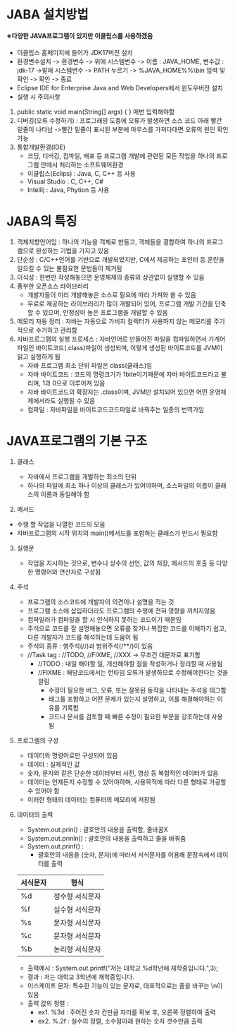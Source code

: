 # JABA 설치방법

#### ※다양한 JAVA프로그램이 있지만 이클립스를 사용하겠음

- 이클립스 홈페이지에 들어가 JDK17버전 설치
- 환경변수설치 -> 환경변수 -> 위에 시스템변수 -> 이름 : JAVA_HOME, 변수값 : jdk-17 ->밑에 시스템변수 -> PATH 누르기 -> %JAVA_HOME%%\bin 입력 및 확인 -> 확인 -> 종료
- Eclipse IDE for Enterprise Java and Web Developers에서 윈도우버전 설치
- 실행 시 주의사항
1. public static void main(String[] args) { } 매번 입력해야함
2. 디버깅(오류 수정하기) : 프로그래밍 도중에 오류가 발생하면 소스 코드 아래 빨간 밑줄이 나타남
->빨간 밑줄이 표시된 부분에 마우스를 가져다대면 오류의 원인 확인가능
3. 통합개발환경(IDE)
    - 코딩, 디버깅, 컴파일, 배포 등 프로그램 개발에 관련된 모든 작업을 하나의 프로그램 안에서 처리하는 소프트웨어환경
    - 이클립스(Eclips) : Java, C, C++ 등 사용
    - Visual Studio : C, C++, C#
    - Intellij : Java, Phytion 등 사용

# JABA의 특징

1. 객체지향언어임 : 하나의 기능을 객체로 만들고, 객체들을 결합하여 하나의 프로그램으로 완성하는 기법을 가지고 있음
2. 단순성 : C/C++언어를 기반으로 개발되었지만, C에서 제공하는 포인터 등 혼란을 일으킬 수 있는 불필요한 문법들이 제거됨
3. 이식성 : 한번만 작성해놓으면 운영체제의 종류와 상관없이 실행할 수 있음
4. 풍부한 오픈소스 라이브러리
    - 개발자들이 미리 개발해놓은 소스로 필요에 따라 가져와 쓸 수 있음
    - 무료로 제공하는 라이브러리가 많이 개발되어 있어, 프로그램 개발 기간을 단축할 수 있으며, 안정성이 높은 프로그램을 개발할 수 있음
5. 메모리 자동 정리 : 자바는 자동으로 가비지 컬렉터가 사용하지 않는 메모리를 주기적으로 수거하고 관리함
6. 자바프로그램의 실행 프로세스 : 자바언어로 만들어진 파일을 컴파일하면서 기계어 파일인 바이트코드(.class)파일이 생성되며, 이렇게 생성된 바이트코드를 JVM이 읽고 실행하게 됨
    - 자바 프로그램 최소 단위 파일은 class(클래스)임
    - 자바 바이트코드 : 코드의 명령크기가 1bite이기때문에 자바 바이트코드라고 불리며, 1과 0으로 이루어져 있음
    - 자바 바이트코드의 확장자는 .class이며, JVM만 설치되어 있으면 어떤 운영체제에서라도 실행될 수 있음
    - 컴파일 : 자바파일을 바이트코드코드파일로 바꿔주는 일종의 번역가임

# JAVA프로그램의 기본 구조

1. 클래스
    - 자바에서 프로그램을 개발하는 최소의 단위
    - 하나의 파일에 최소 하나 이상의 클래스가 있어야하며, 소스파일의 이름이 클래스의 이름과 동일해야 함

2. 메서드
- 수행 할 작업을 나열한 코드의 모음
- 자바프로그램의 시작 위치의 main()메서드를 포함하는 클래스가 반드시 필요함

3. 실행문
    - 작업을 지시하는 것으로, 변수나 상수의 선언, 값의 저장, 메서드의 호출 등 다양한 명령어와 연산자로 구성됨

4. 주석
    - 프로그램의 소스코드에 개발자의 의견이나 설명을 적는 것
    - 프로그램 소스에 삽입하더라도 프로그램의 수행에 전혀 영향을 끼치지않음
    - 컴파일러가 컴파일을 할 시  인식하지 못하는 코드이기 때문임
    - 주석으로 코드를 잘 설명해놓으면 오류를 찾거나 복잡한 코드를 이해하기 쉽고, 다른 개발자가 코드를 해석하는데 도움이 됨
    - 주석의 종류 : 행주석(//)과 범위주석(/**/)이 있음
    - //Task tag : //TODO, //FIXME, //XXX -> 무조건 대문자로 표기함
        - //TODO : 내일 해야할 일, 개선해야할 점을 작성하거나 정리할 때 사용됨
        - //FIXME : 해당코드에서는 런타임 오류가 발생하므로 수정해야한다는 것을 알림
            - 수정이 필요한 버그, 오류, 또는 잘못된 동작을 나타내는 주석을 태그함
            - 태그를 포함하고 어떤 문제가 있는지 설명하고, 이를 해결해야하는 이유를 기록함
            - 코드나 문서를 검토할 때 빠른 수정이 필요한 부분을 강조하는데 사용됨

5. 프로그램의 구성
    - 데이터와 명령어로만 구성되어 있음
    - 데이터 : 실제적인 값
    - 숫자, 문자와 같은 단순한 데이터부터 사진, 영상 등 복합적인 데이터가 있음
    - 데이터는 언제든지 수정할 수 있어야하며, 사용목적에 따라 다른 형태로 가공할 수 있어야 함
    - 이러한 형태의 데이터는 컴퓨터의 메모리에 저장됨

6. 데이터의 출력
    - System.out.prin() : 괄호안의 내용을 출력함, 줄바꿈X
    - System.out.prinln() : 괄호안의 내용을 출력하고 줄을 바꿔줌
    - System.out.prinf() : 
        - 괄호안의 내용을 (숫자, 문자)에 따라서 서식문자를 이용해 문장속에서 데이터를 출력

    |서식문자|형식|
    |----|----|
    |%d|정수형 서식문자|
    |%f|실수형 서식문자|
    |%s|문자형 서식문자|
    |%c|문자형 서식문자|
    |%b|논리형 서식문자|

    - 출력예시 : System.out.printf("저는 대학교 %d학년에 재학중입니다.",3);
    - 결과 : 저는 대학교 3학년에 재학중입니다.
    - 이스케이프 문자: 특수한 기능이 있는 문자로, 대표적으로는 줄을 바꾸는 \n이 있음
    - 출력 값의 정렬 : 
        - ex1. %3d : 주어진 숫자 칸만큼 자리를 확보 후, 오른쪽 정렬하여 출력
        - ex2. %.2f : 실수의 정렬, 소수점아래 원하는 숫자 갯수만큼 출력